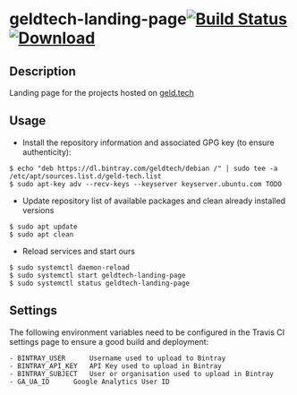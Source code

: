 # geldtech-landing-page[![Build Status](https://travis-ci.org/geld-tech/geldtech-landing-page.svg?branch=master)](https://travis-ci.org/geld-tech/geldtech-landing-page)  [ ![Download](https://api.bintray.com/packages/geldtech/debian/geldtech-landing-page/images/download.svg) ](https://bintray.com/geldtech/debian/geldtech-landing-page#files)


## Description

Landing page for the projects hosted on <a href="http://www.geld.tech">geld.tech</a>


## Usage

* Install the repository information and associated GPG key (to ensure authenticity):
```
$ echo "deb https://dl.bintray.com/geldtech/debian /" | sudo tee -a /etc/apt/sources.list.d/geld-tech.list
$ sudo apt-key adv --recv-keys --keyserver keyserver.ubuntu.com TODO
```

* Update repository list of available packages and clean already installed versions
```
$ sudo apt update
$ sudo apt clean
```

* Reload services and start ours
```
$ sudo systemctl daemon-reload
$ sudo systemctl start geldtech-landing-page
$ sudo systemctl status geldtech-landing-page
```

## Settings

The following environment variables need to be configured in the Travis CI settings page to ensure a good build and deployment:

```
- BINTRAY_USER		Username used to upload to Bintray
- BINTRAY_API_KEY	API Key used to upload in Bintray
- BINTRAY_SUBJECT	User or organisation used to upload in Bintray
- GA_UA_ID		Google Analytics User ID
```
